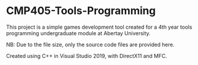 # CMP405-Tools-Programming
This project is a simple games development tool created for a 4th year 
tools programming undergraduate module at Abertay University.

NB: Due to the file size, only the source code files are provided here. 

Created using C++ in Visual Studio 2019, with DirectX11 and MFC.
